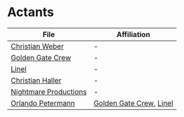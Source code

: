 # Actants
| File                                                        | Affiliation             |
| ----------------------------------------------------------- | ----------------------- |
| [Christian Weber](actants/Christian%20Weber.md)             | \-                      |
| [Golden Gate Crew](actants/Golden%20Gate%20Crew.md)           | \-                      |
| [Linel](actants/Linel.md)                                 | \-                      |
| [Christian Haller](actants/Christian%20Haller.md)           | \-                      |
| [Nightmare Productions](actants/Nightmare%20Productions.md) | \-                      |
| [Orlando Petermann](actants/Orlando%20Petermann.md)         | [Golden Gate Crew](actants/Golden%20Gate%20Crew.md), [Linel](actants/Linel.md) |
